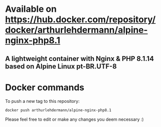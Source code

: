 # Available on https://hub.docker.com/repository/docker/arthurlehdermann/alpine-nginx-php8.1

## A lightweight container with Nginx &amp; PHP 8.1.14 based on Alpine Linux pt-BR.UTF-8

# Docker commands
To push a new tag to this repository:
```sh
docker push arthurlehdermann/alpine-nginx-php8.1
```


Please feel free to edit or make any changes you deem necessary :)
